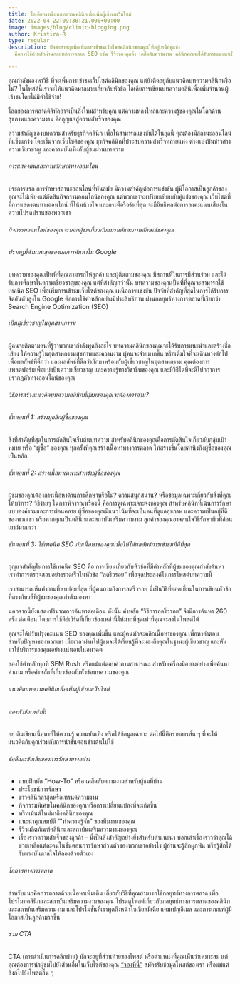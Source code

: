 ```yaml
---
title: ไอเดียการเขียนบทความคลินิกเพื่อเพิ่มผู้เข้าชมเว็บไซต์
date: 2022-04-22T09:30:21.000+00:00
image: images/blog/clinic-blogging.png
author: Kristira-R
type: regular
description: ปัจจัยสำคัญเพื่อเพิ่มการเข้าชมเว็บไซต์คลิกนิกของคุณให้อยู่เหนือคู่แข่ง
  คือการใช้คำหลักผ่านกลยุทธ์การตลาด SEO เช่น รีวิวของลูกค้า เคล็ดลับความงาม คลินิกคุณจะได้รับการแนะนำเป็นอันดับต้นๆ

---
```

คุณกำลังมองหาวิธี ที่จะเพิ่มการเข้าชมเว็บไซต์คลินิกของคุณ แต่ยังติดอยู่กับแนวคิดบทความคลินิกหรือไม่? ในโพสต์นี้เราจะให้แนวคิดมากมายเกี่ยวกับหัวข้อ ไอเดียการเขียนบทความคลินิเพื่อเพิ่มจำนวนผู้เข้าชมโดยไม่มีค่าใช้จ่าย!

โลกของการตลาดดิจิทัลอาจเป็นสิ่งใหม่สำหรับคุณ แต่ความหลงใหลและความรู้ของคุณในโลกด้านสุขภาพและความงาม คือกุญแจสู่ความสำเร็จของคุณ 

ความสำคัญของบทความสำหรับธุรกิจคลินิก เพื่อให้สามารถแข่งขันได้ในยุคนี้ คุณต้องมีสถานะออนไลน์ที่แข็งแกร่ง โดยเริ่มจากเว็บไซต์ของคุณ ธุรกิจคลินิกที่ประสบความสำเร็จหลายแห่ง ต่างแบ่งปันข่าวสาร ความเชี่ยวชาญ และความบันเทิงกับผู้ชมผ่านบทความ

###### การแสดงตนและภาพลักษณ์ทางออนไลน์

ประการแรก การรักษาสถานะออนไลน์ที่ทันสมัย มีความสำคัญต่อการแข่งขัน ผู้มีโอกาสเป็นลูกค้าของคุณจะไม่เพียงแต่ตัดสินกิจกรรมออนไลน์ของคุณ แต่พวกเขาจะเปรียบเทียบกับคู่แข่งของคุณ เว็บไซต์ที่มีการแสดงตนทางออนไลน์ ที่โน้มน้าวใจ และกระตือรือร้นที่สุด จะมีอิทธิพลต่อการลงคะแนนเสียงในความโปรดปรานของพวกเขา

###### กิจกรรมออนไลน์ของคุณจะบอกผู้ชมเกี่ยวกับแบรนด์และภาพลักษณ์ของคุณ

###### ปรากฏที่ด้านบนสุดของผลการค้นหาใน Google

บทความของคุณเป็นที่ที่คุณสามารถให้ลูกค้า และผู้ติดตามของคุณ มีสถานที่ในการมีส่วนร่วม และได้รับการศึกษาในความเชี่ยวชาญของคุณ แต่ที่สำคัญกว่านั้น บทความของคุณเป็นที่ที่คุณจะสามารถใช้เทคนิค SEO เพื่อเพิ่มการเข้าชมเว็บไซต์ของคุณ เหนือการแข่งขัน ปัจจัยที่สำคัญที่สุดในการได้รับการจัดอันดับสูงใน Google คือการใช้คำหลักอย่างมีประสิทธิภาพ ผ่านกลยุทธ์ทางการตลาดที่เรียกว่า Search Engine Optimization (SEO)

###### เป็นผู้เชี่ยวชาญในอุตสาหกรรม

ผู้คนจะติดตามคนที่รู้ว่าพวกเขากำลังพูดถึงอะไร บทความคลินิกของคุณจะได้รับการแนะนำและสร้างชื่อเสียง ให้ความรู้ในอุตสาหกรรมสุขภาพและความงาม ผู้คนจะจ่ายมากขึ้น หรือเต็มใจที่จะเดินทางต่อไปเพื่อผลลัพธ์ที่ดีกว่า และผลลัพธ์ที่ดีกว่ามักมาพร้อมกับผู้เชี่ยวชาญในอุตสาหกรรม คุณต้องการแพลตฟอร์มเพื่อแบ่งปันความเชี่ยวชาญ และความรู้ทางวิชาชีพของคุณ และมีวิธีใดที่จะดีไปกว่าการปรากฏตัวทางออนไลน์ของคุณ

###### วิธีการสร้างแนวคิดบทความคลินิกที่ผู้ชมของคุณจะต้องการอ่าน?

###### ขั้นตอนที่ 1: สร้างบุคลิกผู้ซื้อของคุณ

สิ่งที่สำคัญที่สุดในการตัดสินใจเริ่มต้นบทความ สำหรับคลินิกของคุณคือการตัดสินใจเกี่ยวกับกลุ่มเป้าหมาย หรือ “ผู้ซื้อ” ของคุณ ทุกครั้งที่คุณสร้างเนื้อหาทางการตลาด ให้สร้างขึ้นโดยคำนึงถึงผู้ซื้อของคุณเป็นหลัก

###### ขั้นตอนที่ 2: สร้างเนื้อหาเฉพาะสำหรับผู้ซื้อของคุณ

ผู้ชมของคุณต้องการเนื้อหาด้านการศึกษาหรือไม่? ความสนุกสนาน? หรือข้อมูลเฉพาะเกี่ยวกับสิ่งที่คุณให้บริการ? วิธีง่ายๆ ในการพิจารณาเรื่องนี้ คือการดูเฉพาะเจาะจงของคุณ สำหรับคลินิกที่เน้นการรักษาแบบองค์รวมและการผ่อนคลาย ผู้ซื้อของคุณมีแนวโน้มที่จะเป็นคนที่ดูแลสุขภาพ และความเป็นอยู่ที่ดีของพวกเขา หรือหากคุณเป็นคลินิกและสถาบันเสริมความงาม ลูกค้าของคุณอาจสนใจวิธีรักษาผิวที่อ่อนเยาว์มากกว่า

###### ขั้นตอนที่ 3: ใช้เทคนิค SEO กับเนื้อหาของคุณเพื่อให้ได้ผลลัพธ์การเข้าชมที่ดีที่สุด

กุญแจสำคัญในการใช้เทคนิค SEO คือ การเขียนเกี่ยวกับหัวข้อที่มีคำหลักที่ผู้ชมของคุณกำลังค้นหา เราทำการตรวจสอบอย่างรวดเร็วในหัวข้อ “ลดริ้วรอย” เพื่อจุดประสงค์ในการโพสต์บทความนี้ 

เราสามารถเห็นคำถามที่พบบ่อยที่สุด ที่ผู้คนถามถึงการลดริ้วรอย นี่เป็นวิธีที่ยอดเยี่ยมในการเขียนหัวข้อที่ตรงกับวลีที่ผู้ชมของคุณกำลังมองหา

นอกจากนี้ยังแสดงปริมาณการค้นหาต่อเดือน ดังนั้น คำหลัก “วิธีการลดริ้วรอย” จึงมีการค้นหา 260 ครั้ง ต่อเดือน โดยการใช้คีย์เวิร์ดที่เกี่ยวข้องเหล่านี้ให้มากที่สุดเท่าที่คุณจะลงในโพสต์ได้

คุณจะได้ปรับปรุงคะแนน SEO ของคุณเพิ่มขึ้น และผู้คนมักจะคลิกเนื้อหาของคุณ เพื่อหาคำตอบสำหรับปัญหาของพวกเขา เมื่อเวลาผ่านไปผู้ชมจะได้เรียนรู้ที่จะมองถึงคุณในฐานะผู้เชี่ยวชาญ และหันมาใช้บริการของคุณอย่างแน่นอนในอนาคต 

ลองใช้คำหลักทุกที่ SEM Rush หรือแม้แต่ตอบคำถามสาธารณะ สำหรับเครื่องมือบางอย่างเพื่อค้นหาคำถาม หรือคำหลักที่เกี่ยวข้องกับหัวข้อบทความของคุณ

###### แนวคิดบทความคลินิกเพื่อเพิ่มผู้เข้าชมเว็บไซต์

###### ลองหัวข้อเหล่านี้!

อย่าลืมเขียนเนื้อหาที่ให้ความรู้ ความบันเทิง หรือให้ข้อมูลเฉพาะ ต่อไปนี้คือรายการสั้น ๆ ที่จะให้แนวคิดกับคุณร่วมกับการนำขั้นตอนข้างต้นไปใช้

###### ข้อดีและข้อเสียของการรักษาบางอย่าง

* แบบฝึกหัด “How-To” หรือ เคล็ดลับความงามสำหรับผู้ชมที่บ้าน
* ประโยชน์การรักษา
* ข่าวคลินิกล่าสุดหรือเทรนด์ความงาม
* กิจกรรมพิเศษในคลินิกของคุณหรือการเปลี่ยนแปลงที่จะเกิดขึ้น
* ทรีทเม้นต์ใหม่มาถึงคลินิกของคุณ
* แนะนำคุณสมบัติ “'ทำความรู้จัก” ของทีมงานของคุณ
* รีวิวผลิตภัณฑ์คลินิกและสถาบันเสริมความงามของคุณ
* เรื่องราวความสำเร็จของลูกค้า - นี่เป็นสิ่งสำคัญอย่างยิ่งสำหรับคำแนะนำ บอกเล่าเรื่องราวว่าคุณได้ช่วยเหลือแต่ละคนในขั้นตอนการรักษาส่วนตัวของพวกเขาอย่างไร ผู้อ่านจะรู้สึกผูกพัน หรือรู้สึกได้รับแรงบันดาลใจให้ลองด้วยตัวเอง

###### โอกาสทางการตลาด

สำหรับแนวคิดการตลาดด้วยเนื้อหาเพิ่มเติม เกี่ยวกับวิธีที่คุณสามารถใช้กลยุทธ์ทางการตลาด เพื่อโปรโมทคลินิกและสถาบันเสริมความงามของคุณ โปรดดูโพสต์เกี่ยวกับกลยุทธ์ทางการตลาดของคลินิกและสถาบันเสริมความงาม และโปรโมชั่นที่เราพูดถึงหน้าโซเชียลมีเดีย แคมเปญอีเมล และการเกณฑ์ผู้มีโอกาสเป็นลูกค้ามากขึ้น

###### รวม CTA

CTA (การดำเนินการคลิกผ่าน) มักจะอยู่ที่ส่วนท้ายของโพสต์ หรือตำแหน่งที่คุณเห็นว่าเหมาะสม แต่คุณต้องการนำผู้ชมไปยังส่วนอื่นในเว็บไซต์ของคุณ [“จองที่นี่”](contact/) สมัครรับข้อมูลโพสต์ของเรา หรือแม้แต่ลิงก์ไปยังโพสต์อื่น ๆ